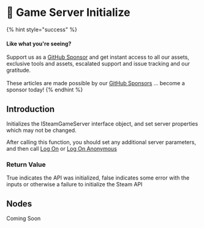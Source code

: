 # 🔵 Game Server Initialize

{% hint style="success" %}
#### Like what you're seeing?

Support us as a [GitHub Sponsor](../../../../become-a-sponsor/) and get instant access to all our assets, exclusive tools and assets, escalated support and issue tracking and our gratitude.\
\
These articles are made possible by our [GitHub Sponsors](../../../../become-a-sponsor/) ... become a sponsor today!
{% endhint %}

## Introduction

Initializes the ISteamGameServer interface object, and set server properties which may not be changed.

After calling this function, you should set any additional server parameters, and then call [Log On](game-server-log-on.md) or [Log On Anonymous](game-server-log-on-anonymous.md)

### Return Value

True indicates the API was initialized, false indicates some error with the inputs or otherwise a failure to initialize the Steam API

## Nodes

Coming Soon
